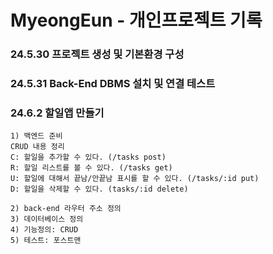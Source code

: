 # MyeongEun - 개인프로젝트 기록

### 24.5.30 프로젝트 생성 및 기본환경 구성

### 24.5.31 Back-End DBMS 설치 및 연결 테스트

### 24.6.2 할일앱 만들기
````
1) 백엔드 준비
CRUD 내용 정리
C: 할일을 추가할 수 있다. (/tasks post)
R: 할일 리스트를 볼 수 있다. (/tasks get)
U: 할일에 대해서 끝남/안끝남 표시를 할 수 있다. (/tasks/:id put)
D: 할일을 삭제할 수 있다. (tasks/:id delete)

2) back-end 라우터 주소 정의
3) 데이터베이스 정의
4) 기능정의: CRUD
5) 테스트: 포스트맨
````